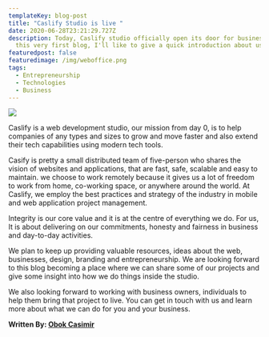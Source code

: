 ```yaml
---
templateKey: blog-post
title: "Caslify Studio is live "
date: 2020-06-28T23:21:29.727Z
description: Today, Caslify studio officially open its door for business.  In
  this very first blog, I'll like to give a quick introduction about us.
featuredpost: false
featuredimage: /img/weboffice.png
tags:
  - Entrepreneurship
  - Technologies
  - Business
---
```

![](/img/weboffice.png)

Caslify is a web development studio, our mission from day 0,  is to help companies of any types and sizes to grow and move faster and also extend their tech capabilities using modern tech tools. 

Casify is pretty a  small distributed team of five-person who shares the vision of websites and applications, that are fast, safe, scalable and easy to maintain.  we choose to work remotely because it gives us a lot of freedom to work from home, co-working space, or anywhere around the world. At Caslify, we employ the best practices and strategy of the industry in mobile and web application project management.

Integrity is our core value and it is at the centre of everything we do. For us, It is about delivering on our commitments, honesty and fairness in business and day-to-day activities.

We plan to keep up providing valuable resources, ideas about the web, businesses, design, branding and entrepreneurship. We are looking forward to this blog becoming a place where we can share some of our projects and give some insight into how we do things inside the studio.

We also looking forward to working with business owners, individuals to help them bring that project to live. You can get in touch with us and learn more about what we can do for you and your business.

   **Written By: [Obok Casimir](https://twitter.com/cassyjnr)**